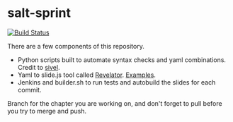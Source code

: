 salt-sprint
===========

[![Build Status](http://jenkins.onitato.com:8080/job/Salt%20Sprint%20Slides/badge/icon)](http://jenkins.onitato.com:8080/job/Salt%20Sprint%20Slides/)

There are a few components of this repository.

* Python scripts built to automate syntax checks and yaml combinations. Credit to [sivel](https://github.com/sivel/yaml-slide-template).
* Yaml to slide.js tool called [Revelator](https://github.com/mpdehaan/revelator). [Examples](https://github.com/mpdehaan/revelator/blob/master/test.yml).
* Jenkins and builder.sh to run tests and autobuild the slides for each commit.

Branch for the chapter you are working on, and don't forget to pull before you try to merge and push.
